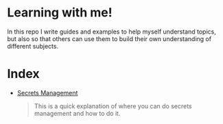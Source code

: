 # Learning with me!
In this repo I write guides and examples to help myself understand topics, but also so that others can use them to build their own understanding of different subjects.

# Index
 - [Secrets Management](https://github.com/Zorkyx22/Learning/blob/master/SecretsManagementExample/SecretsManagement.md)
    > This is a quick explanation of where you can do secrets management and how to do it.
